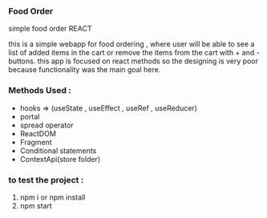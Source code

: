### Food Order
 simple food order REACT


this is a simple webapp for food ordering , where user will be able to see a list of added items in the cart or remove the items from the cart with + and - buttons. this app is focused on react methods so the designing is very poor because functionality was the main goal here.

### Methods Used :
  - hooks => (useState , useEffect , useRef ,  useReducer)
  - portal
  - spread operator
  - ReactDOM
  - Fragment
  - Conditional statements
  - ContextApi(store folder)

### to test the project : 
 1) npm i or  npm install
 2) npm start